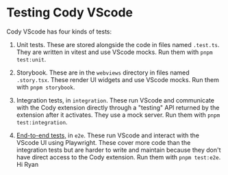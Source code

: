 # Testing Cody VScode

Cody VScode has four kinds of tests:

1. Unit tests. These are stored alongside the code in files named `.test.ts`.
   They are written in vitest and use VScode mocks. Run them with `pnpm test:unit`.

2. Storybook. These are in the `webviews` directory in files named `.story.tsx`.
   These render UI widgets and use VScode mocks. Run them with `pnpm storybook`.

3. Integration tests, in `integration`. These run VScode and communicate with
   the Cody extension directly through a "testing" API returned by the extension
   after it activates. They use a mock server. Run them with `pnpm test:integration`.

4. [End-to-end tests,](e2e/README.md) in `e2e`. These run VScode and interact with
   the VScode UI using Playwright. These cover more code than the integration tests
   but are harder to write and maintain because they don't have direct access to the
   Cody extension. Run them with `pnpm test:e2e`.
Hi Ryan
